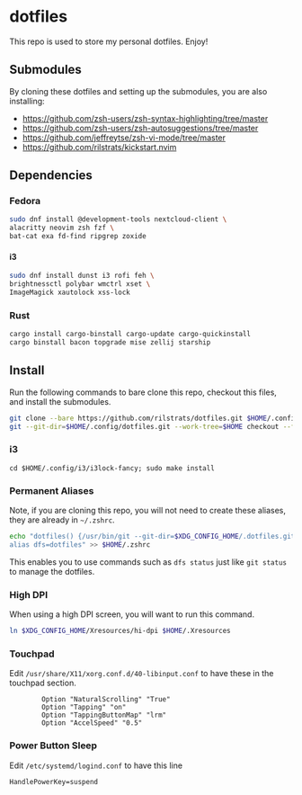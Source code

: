 # dotfiles

This repo is used to store my personal dotfiles. Enjoy!

## Submodules

By cloning these dotfiles and setting up the submodules, you are also installing:

- https://github.com/zsh-users/zsh-syntax-highlighting/tree/master
- https://github.com/zsh-users/zsh-autosuggestions/tree/master
- https://github.com/jeffreytse/zsh-vi-mode/tree/master
- https://github.com/rilstrats/kickstart.nvim

## Dependencies

### Fedora

```bash
sudo dnf install @development-tools nextcloud-client \
alacritty neovim zsh fzf \
bat-cat exa fd-find ripgrep zoxide
```

#### i3

```bash
sudo dnf install dunst i3 rofi feh \
brightnessctl polybar wmctrl xset \
ImageMagick xautolock xss-lock 
```

### Rust

```bash
cargo install cargo-binstall cargo-update cargo-quickinstall
cargo binstall bacon topgrade mise zellij starship
```
<!-- cargo install bacon bat bottom du-dust exa procs ripgrep sd topgrade zoxide -->


## Install

Run the following commands to bare clone this repo, checkout this files, and install the submodules.

```bash
git clone --bare https://github.com/rilstrats/dotfiles.git $HOME/.config/dotfiles.git
git --git-dir=$HOME/.config/dotfiles.git --work-tree=$HOME checkout --force --recurse-submodules 
```
### i3

```
cd $HOME/.config/i3/i3lock-fancy; sudo make install
```

### Permanent Aliases

Note, if you are cloning this repo, you will not need to create these aliases, they are already in `~/.zshrc`.

```bash
echo "dotfiles() {/usr/bin/git --git-dir=$XDG_CONFIG_HOME/.dotfiles.git --work-tree=$HOME $*}
alias dfs=dotfiles" >> $HOME/.zshrc
```

This enables you to use commands such as `dfs status` just like `git status` to manage the dotfiles.

### High DPI

When using a high DPI screen, you will want to run this command.

```bash
ln $XDG_CONFIG_HOME/Xresources/hi-dpi $HOME/.Xresources
```

### Touchpad

Edit `/usr/share/X11/xorg.conf.d/40-libinput.conf` to have these in the touchpad section.

```
        Option "NaturalScrolling" "True"
        Option "Tapping" "on"
        Option "TappingButtonMap" "lrm"
        Option "AccelSpeed" "0.5"
```

### Power Button Sleep

Edit `/etc/systemd/logind.conf` to have this line

```
HandlePowerKey=suspend
```

